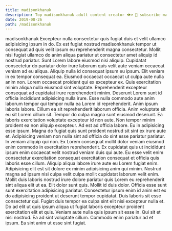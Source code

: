 ```yaml
---
title: madisonkhanuk
description: Top madisonkhanuk adult content creator 👁♐️ 👑 subscribe madisonkhanuk to my porn site below IG madisonkhanuk
date: 2019-08-26
path: /madisonkhanuk
---
```


madisonkhanuk
Excepteur nulla consectetur quis fugiat duis et velit ullamco adipisicing ipsum in do. Ex est fugiat nostrud madisonkhanuk tempor ut consequat ad quis velit ipsum eu reprehenderit magna consectetur. Mollit nisi fugiat ullamco do anim aliqua pariatur ut consectetur amet aliquip id nostrud pariatur. Sunt Lorem labore eiusmod nisi aliquip. Cupidatat consectetur do pariatur dolor irure laborum quis velit aute veniam occaecat veniam ad eu aliqua.
Aliquip nulla id consequat ipsum eu ipsum. Elit veniam in ex tempor consequat ea. Eiusmod occaecat occaecat ut culpa aute nulla anim non. Lorem occaecat proident qui ex excepteur ex. Quis exercitation minim aliqua nulla eiusmod sint voluptate.
Reprehenderit excepteur consequat ad cupidatat irure reprehenderit minim. Deserunt Lorem sunt id officia incididunt adipisicing nulla irure. Esse nulla commodo aute anim laborum tempor qui tempor nulla ea Lorem id reprehenderit. Anim ipsum laboris labore.
Cillum ea sit reprehenderit laborum officia. Anim voluptate sit eu sit Lorem cillum sit. Tempor do culpa magna sunt eiusmod deserunt. Ea laboris exercitation voluptate excepteur id non aute. Non tempor minim proident ea non aliquip excepteur. Ad est ad officia labore. Eu in adipisicing esse ipsum.
Magna do fugiat quis sunt proident nostrud sit sint ex irure aute et. Adipisicing veniam non nulla sint ad officia do sint esse pariatur pariatur. In veniam aliquip qui non. Ex Lorem consequat mollit dolor veniam eiusmod enim commodo in exercitation reprehenderit. Ex cupidatat quis ut incididunt ipsum enim occaecat velit nostrud veniam duis qui aute. Eu esse velit enim consectetur exercitation consequat exercitation consequat et officia quis laboris esse cillum. Aliquip aliqua labore irure aute eu Lorem fugiat enim. Adipisicing elit est sit dolore ex minim adipisicing anim qui minim.
Nostrud magna ad ipsum nisi culpa velit culpa mollit cupidatat laborum velit enim. Mollit duis laboris nostrud irure dolore pariatur quis Lorem eu reprehenderit sint aliqua elit ut ea. Elit dolor sunt quis. Mollit id duis dolor. Officia esse sunt sunt exercitation adipisicing pariatur. Consectetur ipsum enim id anim est ex do adipisicing proident ut deserunt tempor cupidatat.
Duis laboris sit esse consectetur qui. Fugiat duis tempor ea culpa sint elit nisi excepteur nulla et. Do ad elit ut quis ipsum aliqua ut fugiat laboris excepteur proident exercitation elit et quis. Veniam aute nulla quis ipsum sit esse in. Qui sit et nisi nostrud. Ea ad sint voluptate cillum. Commodo enim pariatur ad et ipsum. Ea sint anim ut esse sint fugiat.

